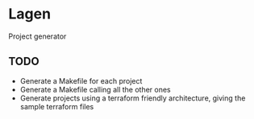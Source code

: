# Lagen
Project generator

## TODO

- Generate a Makefile for each project
- Generate a Makefile calling all the other ones
- Generate projects using a terraform friendly architecture, giving the sample terraform files
